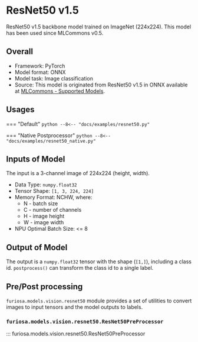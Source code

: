 # ResNet50 v1.5

ResNet50 v1.5 backbone model trained on ImageNet (224x224).
This model has been used since MLCommons v0.5.

## Overall
* Framework: PyTorch
* Model format: ONNX
* Model task: Image classification
* Source: This model is originated from ResNet50 v1.5 in ONNX available at
[MLCommons - Supported Models](https://github.com/mlcommons/inference/tree/master/vision/classification_and_detection#supported-models).
 
## Usages
=== "Default"
    ```python
    --8<-- "docs/examples/resnet50.py"
    ```
 
=== "Native Postprocessor"
    ```python
    --8<-- "docs/examples/resnet50_native.py"
    ```
 
## Inputs of Model
The input is a 3-channel image of 224x224 (height, width).

* Data Type: `numpy.float32`
* Tensor Shape: `[1, 3, 224, 224]`
* Memory Format: NCHW, where:
    * N - batch size
    * C - number of channels
    * H - image height
    * W - image width
* NPU Optimal Batch Size: <= 8

## Output of Model
The output is a `numpy.float32` tensor with the shape (`[1,]`), including
a class id. `postprocess()` can transform the class id to a single label.

## Pre/Post processing
`furiosa.models.vision.resnet50` module provides a set of utilities 
to convert images to input tensors and the model outputs to labels.
  
### `furiosa.models.vision.resnet50.ResNet50PreProcessor`
::: furiosa.models.vision.resnet50.ResNet50PreProcessor
